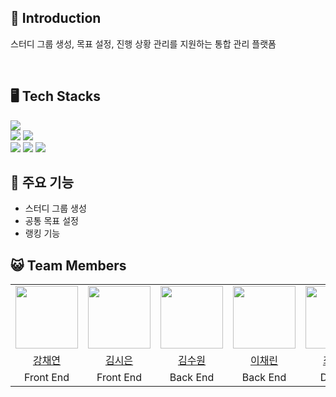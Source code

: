 ## 📖 Introduction

스터디 그룹 생성, 목표 설정, 진행 상황 관리를 지원하는 통합 관리 플랫폼

<br>

## 🖥️ Tech Stacks

<div>
  <img src="https://img.shields.io/badge/react-61DAFB?style=for-the-badge&logo=react&logoColor=white">
  <br>
  <img src="https://img.shields.io/badge/spring-6DB33F?style=for-the-badge&logo=spring&logoColor=white">
  <img src="https://img.shields.io/badge/mysql-4479A1?style=for-the-badge&logo=mysql&logoColor=white">
  <br>
  <img src="https://img.shields.io/badge/github-181717?style=for-the-badge&logo=github&logoColor=white"> <img src="https://img.shields.io/badge/notion-000000?style=for-the-badge&logo=notion&logoColor=white"> <img src="https://img.shields.io/badge/Figma-F24E1E?style=for-the-badge&logo=Figma&logoColor=white">
  <br>
</div>

## 👀 주요 기능 

- 스터디 그룹 생성
- 공통 목표 설정
- 랭킹 기능
  

## 😺 Team Members

<table>
  <tr>
    <td align="center"><a href="https://github.com/yeeeon02">
    <img src="https://avatars.githubusercontent.com/u/122443510?v=4" width="100px;" alt=""/>
    <td align="center"><a href="https://github.com/sieuno3o">
    <img src="https://avatars.githubusercontent.com/u/103474525?v=4" width="100px;" alt=""/>
    <td align="center"><a href="https://github.com/Ksuwon">
    <img src="https://avatars.githubusercontent.com/u/181618655?v=4" width="100px;" alt=""/>
    <td align="center"><a href="https://github.com/chaerin05">
    <img src="https://avatars.githubusercontent.com/u/163750775?v=4" width="100px;" alt=""/>
    <td align="center"><a href="https://github.com/chaerin05">
    <img src="https://avatars.githubusercontent.com/u/163750775?v=4" width="100px;" alt=""/>
  </tr>
    <tr>
    <td align="center"><a href="https://github.com/yeeeon02" title="Code">강채연</a></td>
    <td align="center"><a href="https://github.com/StarrySnowy" title="Code">김시은</a></td>
    <td align="center"><a href="https://github.com/Ksuwon" title="Code">김수원</a></td>
    <td align="center"><a href="https://github.com/chaerin05" title="Code">이채린</a></td>
    <td align="center"><a href="https://github.com/chaerin05" title="Code">최진희</a></td>
  </tr>
    <tr>
    <td align="center">Front End</td>
    <td align="center">Front End</td>
    <td align="center">Back End</td>
    <td align="center">Back End</td>
    <td align="center">Design</td>
  </tr>
</table>

